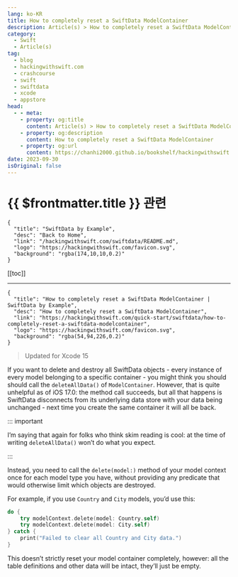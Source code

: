 ```yaml
---
lang: ko-KR
title: How to completely reset a SwiftData ModelContainer
description: Article(s) > How to completely reset a SwiftData ModelContainer
category:
  - Swift
  - Article(s)
tag: 
  - blog
  - hackingwithswift.com
  - crashcourse
  - swift
  - swiftdata
  - xcode
  - appstore
head:
  - - meta:
    - property: og:title
      content: Article(s) > How to completely reset a SwiftData ModelContainer
    - property: og:description
      content: How to completely reset a SwiftData ModelContainer
    - property: og:url
      content: https://chanhi2000.github.io/bookshelf/hackingwithswift.com/swiftdata/how-to-completely-reset-a-swiftdata-modelcontainer.html
date: 2023-09-30
isOriginal: false
---
```


# {{ $frontmatter.title }} 관련

```component VPCard
{
  "title": "SwiftData by Example",
  "desc": "Back to Home",
  "link": "/hackingwithswift.com/swiftdata/README.md",
  "logo": "https://hackingwithswift.com/favicon.svg",
  "background": "rgba(174,10,10,0.2)"
}
```

[[toc]]

---

```component VPCard
{
  "title": "How to completely reset a SwiftData ModelContainer | SwiftData by Example",
  "desc": "How to completely reset a SwiftData ModelContainer",
  "link": "https://hackingwithswift.com/quick-start/swiftdata/how-to-completely-reset-a-swiftdata-modelcontainer", 
  "logo": "https://hackingwithswift.com/favicon.svg",
  "background": "rgba(54,94,226,0.2)"
}
```

> Updated for Xcode 15

If you want to delete and destroy all SwiftData objects - every instance of every model belonging to a specific container - you might think you should should call the `deleteAllData()` of `ModelContainer`. However, that is quite unhelpful as of iOS 17.0: the method call succeeds, but all that happens is SwiftData disconnects from its underlying data store with your data being unchanged - next time you create the same container it will all be back.

::: important

I’m saying that again for folks who think skim reading is cool: at the time of writing `deleteAllData()` won’t do what you expect.

:::

Instead, you need to call the `delete(model:)` method of your model context once for each model type you have, without providing any predicate that would otherwise limit which objects are destroyed.

For example, if you use `Country` and `City` models, you’d use this:

```swift
do {
    try modelContext.delete(model: Country.self)
    try modelContext.delete(model: City.self)
} catch {
    print("Failed to clear all Country and City data.")
}
```

This doesn’t strictly reset your model container completely, however: all the table definitions and other data will be intact, they’ll just be empty.

